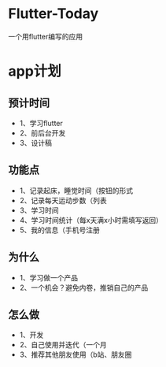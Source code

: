 # Flutter-Today
一个用flutter编写的应用

# app计划

## 预计时间
- 1、学习flutter
- 2、前后台开发
- 3、设计稿

## 功能点
- 1、记录起床，睡觉时间（按钮的形式
- 2、记录每天运动步数（列表
- 3、学习时间
- 4、学习时间统计（每x天满x小时需填写返回）
- 5、我的信息（手机号注册

## 为什么
- 1、学习做一个产品
- 2、一个机会？避免内卷，推销自己的产品


## 怎么做
- 1、开发
- 2、自己使用并迭代（一个月
- 3、推荐其他朋友使用（b站、朋友圈
